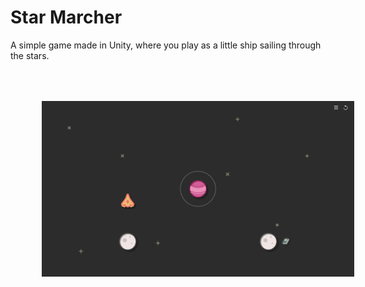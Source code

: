# Star Marcher
 A simple game made in Unity, where you play as a little ship sailing through the stars.
 
<p>
    <img src="https://github.com/MichaelOdermatt/StarMarcher/blob/main/Screenshots/StarMarcher.gif" style="padding: 50px;" alt="drawing" width="500"/>
</p>
